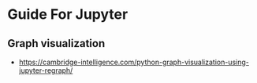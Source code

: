 # Guide For Jupyter

## Graph visualization

- https://cambridge-intelligence.com/python-graph-visualization-using-jupyter-regraph/